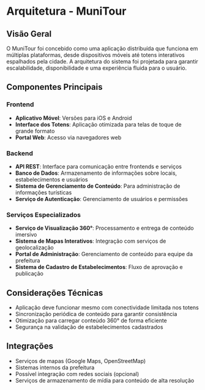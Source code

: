 # Arquitetura - MuniTour

## Visão Geral

O MuniTour foi concebido como uma aplicação distribuída que funciona em múltiplas plataformas, desde dispositivos móveis até totens interativos espalhados pela cidade. A arquitetura do sistema foi projetada para garantir escalabilidade, disponibilidade e uma experiência fluida para o usuário.

## Componentes Principais

### Frontend

-   **Aplicativo Móvel**: Versões para iOS e Android
-   **Interface dos Totens**: Aplicação otimizada para telas de toque de grande formato
-   **Portal Web**: Acesso via navegadores web

### Backend

-   **API REST**: Interface para comunicação entre frontends e serviços
-   **Banco de Dados**: Armazenamento de informações sobre locais, estabelecimentos e usuários
-   **Sistema de Gerenciamento de Conteúdo**: Para administração de informações turísticas
-   **Serviço de Autenticação**: Gerenciamento de usuários e permissões

### Serviços Especializados

-   **Serviço de Visualização 360°**: Processamento e entrega de conteúdo imersivo
-   **Sistema de Mapas Interativos**: Integração com serviços de geolocalização
-   **Portal de Administração**: Gerenciamento de conteúdo para equipe da prefeitura
-   **Sistema de Cadastro de Estabelecimentos**: Fluxo de aprovação e publicação

## Considerações Técnicas

-   Aplicação deve funcionar mesmo com conectividade limitada nos totens
-   Sincronização periódica de conteúdo para garantir consistência
-   Otimização para carregar conteúdo 360° de forma eficiente
-   Segurança na validação de estabelecimentos cadastrados

## Integrações

-   Serviços de mapas (Google Maps, OpenStreetMap)
-   Sistemas internos da prefeitura
-   Possível integração com redes sociais (opcional)
-   Serviços de armazenamento de mídia para conteúdo de alta resolução
